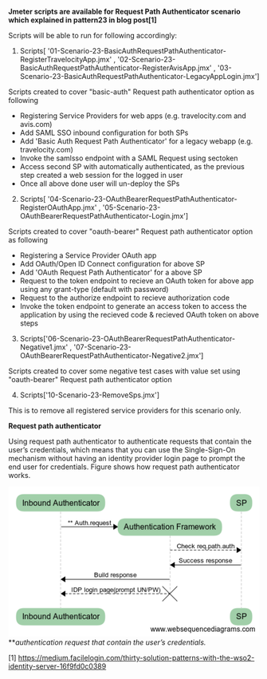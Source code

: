 **Jmeter scripts are available for Request Path Authenticator scenario which explained in pattern23 in blog post[1]**

Scripts will be able to run for following accordingly:

1. Scripts[ '01-Scenario-23-BasicAuthRequestPathAuthenticator-RegisterTravelocityApp.jmx' , '02-Scenario-23-BasicAuthRequestPathAuthenticator-RegisterAvisApp.jmx' , '03-Scenario-23-BasicAuthRequestPathAuthenticator-LegacyAppLogin.jmx']

Scripts created to cover "basic-auth" Request path authenticator option as following
- Registering Service Providers for web apps (e.g. travelocity.com and avis.com)
- Add SAML SSO inbound configuration for both SPs
- Add 'Basic Auth Request Path Authenticator' for a legacy webapp (e.g. travelocity.com)
- Invoke the samlsso endpoint with a SAML Request using sectoken
- Access second SP with automatically authenticated, as the previous step created a web session for the logged in user
- Once all above done user will un-deploy the SPs

2. Scripts[ '04-Scenario-23-OAuthBearerRequestPathAuthenticator-RegisterOAuthApp.jmx' , '05-Scenario-23-OAuthBearerRequestPathAuthenticator-Login.jmx'] 

Scripts created to cover "oauth-bearer" Request path authenticator option as following
- Registering a Service Provider OAuth app 
- Add OAuth/Open ID Connect configuration for above SP
- Add 'OAuth Request Path Authenticator' for a above SP
- Request to the token endpoint to recieve an OAuth token for above app using any grant-type (default with password)
- Request to the authorize endpoint to recieve authorization code 
- Invoke the token endpoint to generate an access token to access the application by using the recieved code & recieved OAuth token on above steps

3. Scripts['06-Scenario-23-OAuthBearerRequestPathAuthenticator-Negative1.jmx' , '07-Scenario-23-OAuthBearerRequestPathAuthenticator-Negative2.jmx']

Scripts created to cover some negative test cases with value set using "oauth-bearer" Request path authenticator option 

4. Scripts['10-Scenario-23-RemoveSps.jmx']

This is to remove all registered service providers for this scenario only.


**Request path authenticator**

Using request path authenticator to authenticate requests that contain the user’s credentials, which means that you can use the Single-Sign-On mechanism without having an identity provider login page to prompt the end user for credentials. Figure shows how request path authenticator works.

![alt text](scenario23/req.path.auth.png)
***authentication request that contain the user’s credentials.*

[1] https://medium.facilelogin.com/thirty-solution-patterns-with-the-wso2-identity-server-16f9fd0c0389

